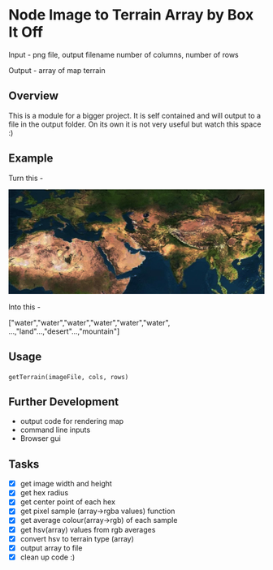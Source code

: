 # Node Image to Terrain Array by Box It Off

Input - png file, output filename number of columns, number of rows

Output - array of map terrain

## Overview

This is a module for a bigger project. It is self contained and will output to a file in the output folder. On its own it is not very useful but watch this space :)

## Example
Turn this -

![An image of part of the world][world]

Into this -

["water","water","water","water","water","water", ...,"land"...,"desert"...,"mountain"]

## Usage
`getTerrain(imageFile, cols, rows)`

## Further Development
- output code for rendering map
- command line inputs
- Browser gui

## Tasks
- [x] get image width and height
- [x] get hex radius
- [x] get center point of each hex
- [x] get pixel sample (array->rgba values) function
- [x] get average colour(array->rgb) of each sample
- [x] get hsv(array) values from rgb averages
- [x] convert hsv to terrain type (array)
- [x] output array to file
- [x] clean up code :)

[world]: https://github.com/jjmax75/node-image-terrain-array/blob/master/test/resources/map.png "World - Asia, Europe, North Africa"
